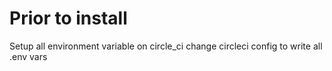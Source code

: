 # Prior to install

Setup all environment variable on circle_ci
change circleci config to write all .env vars
